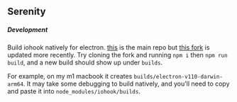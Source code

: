 ## Serenity

##### Development

Build iohook natively for electron. [this](https://github.com/wilix-team/iohook) is the main repo but [this fork](https://github.com/MystK/iohook) is updated more recently. Try cloning the fork and running `npm i` then `npm run build`, and a new build should show up under `builds`.

For example, on my m1 macbook it creates `builds/electron-v110-darwin-arm64`. It may take some debugging to build natively, and you'll need to copy and paste it into `node_modules/iohook/builds`.

